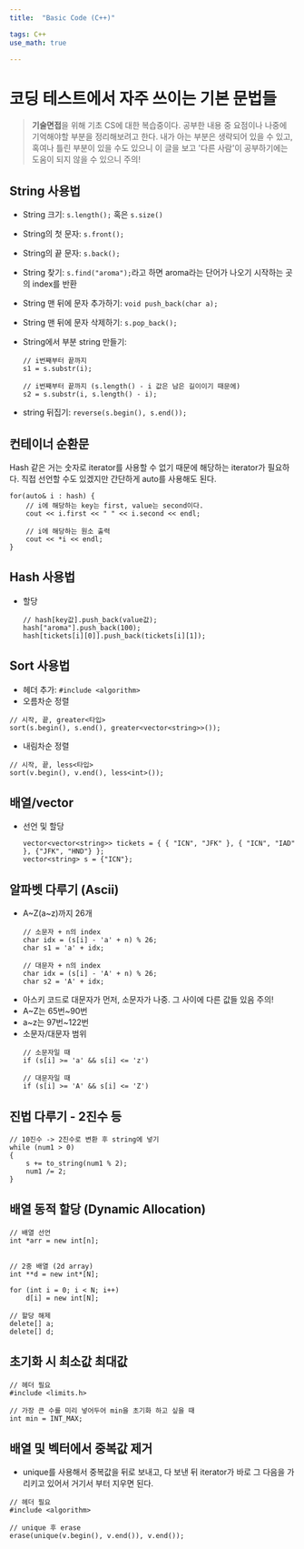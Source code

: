 ```yaml
---
title:	"Basic Code (C++)"

tags: C++
use_math: true

---
```

# 코딩 테스트에서 자주 쓰이는 기본 문법들

> **기술면접**을 위해 기초 CS에 대한 복습중이다.
공부한 내용 중 요점이나 나중에 기억해야할 부분을 정리해보려고 한다.
내가 아는 부분은 생략되어 있을 수 있고, 혹여나 틀린 부분이 있을 수도 있으니 이 글을 보고 '다른 사람'이 공부하기에는 도움이 되지 않을 수 있으니 주의!


## String 사용법
- String 크기: ``s.length();`` 혹은 ``s.size()``
- String의 첫 문자: ``s.front();``
- String의 끝 문자: ``s.back();``
- String 찾기: ``s.find("aroma");``라고 하면 aroma라는 단어가 나오기 시작하는 곳의 index를 반환
- String 맨 뒤에 문자 추가하기: ``void push_back(char a);``
- String 맨 뒤에 문자 삭제하기: ``s.pop_back();``
- String에서 부분 string 만들기: 

    ```
    // i번째부터 끝까지
    s1 = s.substr(i);  
    
    // i번째부터 끝까지 (s.length() - i 값은 남은 길이이기 때문에)
    s2 = s.substr(i, s.length() - i);  
    ```
- string 뒤집기: ``reverse(s.begin(), s.end());``

## 컨테이너 순환문
Hash 같은 거는 숫자로 iterator를 사용할 수 없기 때문에 해당하는 iterator가 필요하다.
직접 선언할 수도 있겠지만 간단하게 auto를 사용해도 된다.

```
for(auto& i : hash) {
    // i에 해당하는 key는 first, value는 second이다.
    cout << i.first << " " << i.second << endl;
    
    // i에 해당하는 원소 출력
    cout << *i << endl;
}
```

## Hash 사용법
- 할당
    ```
    // hash[key값].push_back(value값);
    hash["aroma"].push_back(100);
    hash[tickets[i][0]].push_back(tickets[i][1]);
    ```
    
## Sort 사용법
- 헤더 추가: ``#include <algorithm>``
- 오름차순 정렬
```
// 시작, 끝, greater<타입>
sort(s.begin(), s.end(), greater<vector<string>>());
```
- 내림차순 정렬
```
// 시작, 끝, less<타입>
sort(v.begin(), v.end(), less<int>());
```

## 배열/vector
- 선언 및 할당
    ```
    vector<vector<string>> tickets = { { "ICN", "JFK" }, { "ICN", "IAD" }, {"JFK", "HND"} };
    vector<string> s = {"ICN"};
    ```
    
## 알파벳 다루기 (Ascii)
- A~Z(a~z)까지 26개
    ```
    // 소문자 + n의 index
    char idx = (s[i] - 'a' + n) % 26;
    char s1 = 'a' + idx;
    
    // 대문자 + n의 index
    char idx = (s[i] - 'A' + n) % 26;
    char s2 = 'A' + idx;
    ```
- 아스키 코드로 대문자가 먼저, 소문자가 나중. 그 사이에 다른 값들 있음 주의!
- A~Z는 65번~90번
- a~z는 97번~122번
- 소문자/대문자 범위
    ```
    // 소문자일 때
    if (s[i] >= 'a' && s[i] <= 'z')
    
    // 대문자일 때
    if (s[i] >= 'A' && s[i] <= 'Z')
    ```
    
## 진법 다루기 - 2진수 등
```
// 10진수 -> 2진수로 변환 후 string에 넣기
while (num1 > 0)
{
    s += to_string(num1 % 2);
    num1 /= 2;
}
```

## 배열 동적 할당 (Dynamic Allocation)
```
// 배열 선언
int *arr = new int[n];


// 2중 배열 (2d array)
int **d = new int*[N];

for (int i = 0; i < N; i++)
    d[i] = new int[N];
    
// 할당 해제
delete[] a;
delete[] d;
```

## 초기화 시 최소값 최대값
```
// 헤더 필요
#include <limits.h>

// 가장 큰 수를 미리 넣어두어 min을 초기화 하고 싶을 때
int min = INT_MAX;
```

## 배열 및 벡터에서 중복값 제거
- unique를 사용해서 중복값을 뒤로 보내고, 다 보낸 뒤 iterator가 바로 그 다음을 가리키고 있어서 거기서 부터 지우면 된다.
```
// 헤더 필요
#include <algorithm>

// unique 후 erase
erase(unique(v.begin(), v.end()), v.end());
```